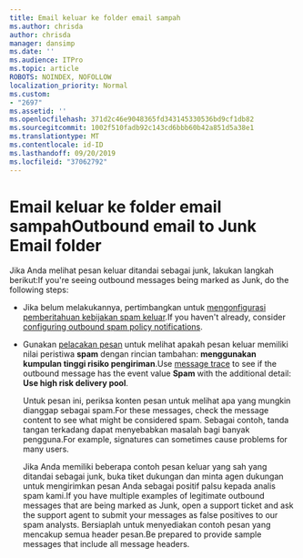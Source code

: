 ```yaml
---
title: Email keluar ke folder email sampah
ms.author: chrisda
author: chrisda
manager: dansimp
ms.date: ''
ms.audience: ITPro
ms.topic: article
ROBOTS: NOINDEX, NOFOLLOW
localization_priority: Normal
ms.custom:
- "2697"
ms.assetid: ''
ms.openlocfilehash: 371d2c46e9048365fd343145330536bd9cf1db82
ms.sourcegitcommit: 1002f510fadb92c143cd6bbb60b42a851d5a38e1
ms.translationtype: MT
ms.contentlocale: id-ID
ms.lasthandoff: 09/20/2019
ms.locfileid: "37062792"
---
```

# <a name="outbound-email-to-junk-email-folder"></a><span data-ttu-id="873f8-102">Email keluar ke folder email sampah</span><span class="sxs-lookup"><span data-stu-id="873f8-102">Outbound email to Junk Email folder</span></span>

<span data-ttu-id="873f8-103">Jika Anda melihat pesan keluar ditandai sebagai junk, lakukan langkah berikut:</span><span class="sxs-lookup"><span data-stu-id="873f8-103">If you're seeing outbound messages being marked as Junk, do the following steps:</span></span>

- <span data-ttu-id="873f8-104">Jika belum melakukannya, pertimbangkan untuk [mengonfigurasi pemberitahuan kebijakan spam keluar](https://docs.microsoft.com/office365/securitycompliance/configure-the-outbound-spam-policy).</span><span class="sxs-lookup"><span data-stu-id="873f8-104">If you haven't already, consider [configuring outbound spam policy notifications](https://docs.microsoft.com/office365/securitycompliance/configure-the-outbound-spam-policy).</span></span>

- <span data-ttu-id="873f8-105">Gunakan [pelacakan pesan](https://docs.microsoft.com/office365/securitycompliance/message-trace-scc) untuk melihat apakah pesan keluar memiliki nilai peristiwa **spam** dengan rincian tambahan: **menggunakan kumpulan tinggi risiko pengiriman**.</span><span class="sxs-lookup"><span data-stu-id="873f8-105">Use [message trace](https://docs.microsoft.com/office365/securitycompliance/message-trace-scc) to see if the outbound message has the event value **Spam** with the additional detail: **Use high risk delivery pool**.</span></span>

  <span data-ttu-id="873f8-106">Untuk pesan ini, periksa konten pesan untuk melihat apa yang mungkin dianggap sebagai spam.</span><span class="sxs-lookup"><span data-stu-id="873f8-106">For these messages, check the message content to see what might be considered spam.</span></span> <span data-ttu-id="873f8-107">Sebagai contoh, tanda tangan terkadang dapat menyebabkan masalah bagi banyak pengguna.</span><span class="sxs-lookup"><span data-stu-id="873f8-107">For example, signatures can sometimes cause problems for many users.</span></span>

  <span data-ttu-id="873f8-108">Jika Anda memiliki beberapa contoh pesan keluar yang sah yang ditandai sebagai junk, buka tiket dukungan dan minta agen dukungan untuk mengirimkan pesan Anda sebagai positif palsu kepada analis spam kami.</span><span class="sxs-lookup"><span data-stu-id="873f8-108">If you have multiple examples of legitimate outbound messages that are being marked as Junk, open a support ticket and ask the support agent to submit your messages as false positives to our spam analysts.</span></span> <span data-ttu-id="873f8-109">Bersiaplah untuk menyediakan contoh pesan yang mencakup semua header pesan.</span><span class="sxs-lookup"><span data-stu-id="873f8-109">Be prepared to provide sample messages that include all message headers.</span></span>
